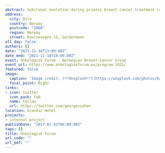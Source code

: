 ```yaml
---
abstract: Subclonal evolution during primary breast cancer treatment is largely unexplored. We performed whole exome sequencing of tumor biopsies extracted before and after sequential epirubicin and docetaxel in 51 patients included in a neoadjuvant phase II trial. There was a profound and differential redistribution of subclones during epirubicin and docetaxel treatment. While trunk mutations and main subclones persisted, smaller subclones frequently appeared or disappeared during treatment. Reassessment of raw data, beyond formal mutation calling, indicated that the majority of subclones appearing during treatment were present in pretreatment breast cancers below conventional detection limits. No single mutations or mutational profiles predictive of treatment response were identified. A significant drop in tumor mutational burden (TMB) was observed in epirubicin responders (p=0.043), whereas subsequent docetaxel treatment decreased TMB among non-responders (p=0.006). Copy number analysis demonstrated specific genomic regions to be systematically lost or gained during treatment with each compound.
address:
  city: Oslo
  country: Norway
  postcode: "2060"
  region: Norway
  street: Ravinevegen 15, Gardermoen
all_day: false
authors: []
date: "2021-11-18T13:00:00Z"
date_end: "2021-11-18T18:00:00Z"
event: Onkologisk Forum - Norwegian Breast Cancer Group
event_url: https://www.onkologiskforum.eu/program-2021/
featured: false
image:
  caption: 'Image credit: [**Unsplash**](https://unsplash.com/photos/bzdhc5b3Bxs)'
  focal_point: Right
links:
- icon: twitter
  icon_pack: fab
  name: Follow
  url: https://twitter.com/georgecushen
location: Scandic Hotel
projects:
- internal-project
publishDate: "2017-01-01T00:00:00Z"
tags: []
title: Onkologisk Forum
url_code: ""
url_pdf: ""
---
```


